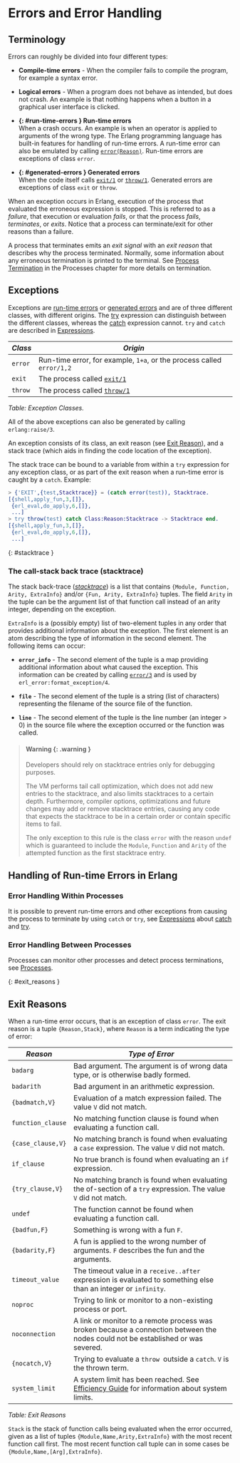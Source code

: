 <!--
%CopyrightBegin%

Copyright Ericsson AB 2023. All Rights Reserved.

Licensed under the Apache License, Version 2.0 (the "License");
you may not use this file except in compliance with the License.
You may obtain a copy of the License at

    http://www.apache.org/licenses/LICENSE-2.0

Unless required by applicable law or agreed to in writing, software
distributed under the License is distributed on an "AS IS" BASIS,
WITHOUT WARRANTIES OR CONDITIONS OF ANY KIND, either express or implied.
See the License for the specific language governing permissions and
limitations under the License.

%CopyrightEnd%
-->
# Errors and Error Handling

## Terminology

Errors can roughly be divided into four different types:

- **Compile-time errors** - When the compiler fails to compile the program, for
  example a syntax error.

- **Logical errors** - When a program does not behave as intended, but does not
  crash. An example is that nothing happens when a button in a graphical user
  interface is clicked.

- **[](){: #run-time-errors } Run-time errors**  
  When a crash occurs. An example is when an operator is applied to arguments of
  the wrong type. The Erlang programming language has built-in features for
  handling of run-time errors. A run-time error can also be emulated by calling
  [`error(Reason)`](`erlang:error/1`). Run-time errors are exceptions of class
  `error`.

- **[](){: #generated-errors } Generated errors**  
  When the code itself calls [`exit/1`](`erlang:exit/1`) or
  [`throw/1`](`erlang:throw/1`). Generated errors are exceptions of class `exit`
  or `throw`.

When an exception occurs in Erlang, execution of the process that evaluated the
erroneous expression is stopped. This is referred to as a _failure_, that
execution or evaluation _fails_, or that the process _fails_, _terminates_, or
_exits_. Notice that a process can terminate/exit for other reasons than a
failure.

A process that terminates emits an _exit signal_ with an _exit reason_ that
describes why the process terminated. Normally, some information about any
erroneous termination is printed to the terminal. See
[Process Termination](ref_man_processes.md#term) in the Processes chapter for
more details on termination.

## Exceptions

Exceptions are [run-time errors](errors.md#run-time-errors) or
[generated errors](errors.md#generated-errors) and are of three different
classes, with different origins. The [try](expressions.md#try) expression can
distinguish between the different classes, whereas the
[catch](expressions.md#catch) expression cannot. `try` and `catch` are described
in [Expressions](expressions.md).

| _Class_ | _Origin_                                                              |
| ------- | --------------------------------------------------------------------- |
| `error` | Run-time error, for example, `1+a`, or the process called `error/1,2` |
| `exit`  | The process called [`exit/1`](`exit/1`)                               |
| `throw` | The process called [`throw/1`](`throw/1`)                             |

_Table: Exception Classes._

All of the above exceptions can also be generated by calling `erlang:raise/3`.

An exception consists of its class, an exit reason (see
[Exit Reason](errors.md#exit_reasons)), and a stack trace (which aids in finding
the code location of the exception).

The stack trace can be bound to a variable from within a `try` expression for
any exception class, or as part of the exit reason when a run-time error is
caught by a `catch`. Example:

```erlang
> {'EXIT',{test,Stacktrace}} = (catch error(test)), Stacktrace.
[{shell,apply_fun,3,[]},
 {erl_eval,do_apply,6,[]},
 ...]
> try throw(test) catch Class:Reason:Stacktrace -> Stacktrace end.
[{shell,apply_fun,3,[]},
 {erl_eval,do_apply,6,[]},
 ...]
```

[](){: #stacktrace }

### The call-stack back trace (stacktrace)

The stack back-trace ([_stacktrace_](`t:erlang:stacktrace/0`)) is a list that
contains `{Module, Function, Arity, ExtraInfo}` and/or `{Fun, Arity, ExtraInfo}`
tuples. The field `Arity` in the tuple can be the argument list of that function
call instead of an arity integer, depending on the exception.

`ExtraInfo` is a (possibly empty) list of two-element tuples in any order that
provides additional information about the exception. The first element is an
atom describing the type of information in the second element. The following
items can occur:

- **`error_info`** - The second element of the tuple is a map providing
  additional information about what caused the exception. This information can
  be created by calling [`error/3`](`erlang:error/3`) and is used by
  `erl_error:format_exception/4`.

- **`file`** - The second element of the tuple is a string (list of characters)
  representing the filename of the source file of the function.

- **`line`** - The second element of the tuple is the line number (an
  integer > 0) in the source file where the exception occurred or the function
  was called.

> #### Warning {: .warning }
>
> Developers should rely on stacktrace entries only for debugging purposes.
>
> The VM performs tail call optimization, which does not add new entries to the
> stacktrace, and also limits stacktraces to a certain depth. Furthermore,
> compiler options, optimizations and future changes may add or remove
> stacktrace entries, causing any code that expects the stacktrace to be in a
> certain order or contain specific items to fail.
>
> The only exception to this rule is the class `error` with the reason `undef`
> which is guaranteed to include the `Module`, `Function` and `Arity` of the
> attempted function as the first stacktrace entry.

## Handling of Run-time Errors in Erlang

### Error Handling Within Processes

It is possible to prevent run-time errors and other exceptions from causing the
process to terminate by using `catch` or `try`, see
[Expressions](expressions.md) about [catch](expressions.md#catch) and
[try](expressions.md#try).

### Error Handling Between Processes

Processes can monitor other processes and detect process terminations, see
[Processes](ref_man_processes.md#errors).

[](){: #exit_reasons }

## Exit Reasons

When a run-time error occurs, that is an exception of class `error`. The exit
reason is a tuple `{Reason,Stack}`, where `Reason` is a term indicating the type
of error:

| _Reason_          | _Type of Error_                                                                                                                  |
| ----------------- | -------------------------------------------------------------------------------------------------------------------------------- |
| `badarg`          | Bad argument. The argument is of wrong data type, or is otherwise badly formed.                                                  |
| `badarith`        | Bad argument in an arithmetic expression.                                                                                        |
| `{badmatch,V}`    | Evaluation of a match expression failed. The value `V` did not match.                                                            |
| `function_clause` | No matching function clause is found when evaluating a function call.                                                            |
| `{case_clause,V}` | No matching branch is found when evaluating a `case` expression. The value `V` did not match.                                    |
| `if_clause`       | No true branch is found when evaluating an `if` expression.                                                                      |
| `{try_clause,V}`  | No matching branch is found when evaluating the of-section of a `try` expression. The value `V` did not match.                   |
| `undef`           | The function cannot be found when evaluating a function call.                                                                    |
| `{badfun,F}`      | Something is wrong with a fun `F`.                                                                                               |
| `{badarity,F}`    | A fun is applied to the wrong number of arguments. `F` describes the fun and the arguments.                                      |
| `timeout_value`   | The timeout value in a `receive..after` expression is evaluated to something else than an integer or `infinity`.                 |
| `noproc`          | Trying to link or monitor to a non-existing process or port.                                                                     |
| `noconnection`    | A link or monitor to a remote process was broken because a connection between the nodes could not be established or was severed. |
| `{nocatch,V}`     | Trying to evaluate a `throw `outside a `catch`. `V` is the thrown term.                                                          |
| `system_limit`    | A system limit has been reached. See [Efficiency Guide](`e:system:advanced.md`) for information about system limits.             |

_Table: Exit Reasons_

`Stack` is the stack of function calls being evaluated when the error occurred,
given as a list of tuples `{Module,Name,Arity,ExtraInfo}` with the most recent
function call first. The most recent function call tuple can in some cases be
`{Module,Name,[Arg],ExtraInfo}`.
